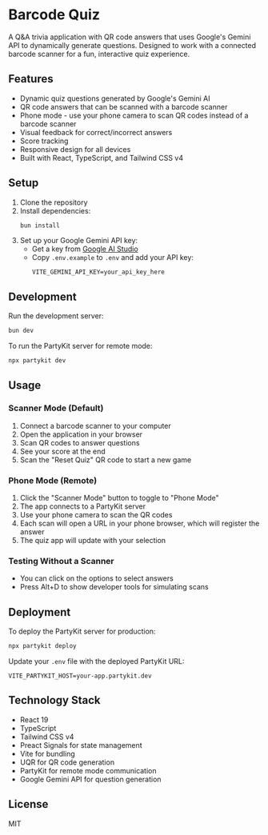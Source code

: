 # Barcode Quiz

A Q&A trivia application with QR code answers that uses Google's Gemini API to dynamically generate questions. Designed to work with a connected barcode scanner for a fun, interactive quiz experience.

## Features

- Dynamic quiz questions generated by Google's Gemini AI
- QR code answers that can be scanned with a barcode scanner
- Phone mode - use your phone camera to scan QR codes instead of a barcode scanner
- Visual feedback for correct/incorrect answers
- Score tracking
- Responsive design for all devices
- Built with React, TypeScript, and Tailwind CSS v4

## Setup

1. Clone the repository
2. Install dependencies:
   ```bash
   bun install
   ```
3. Set up your Google Gemini API key:
   - Get a key from [Google AI Studio](https://aistudio.google.com/app/apikey)
   - Copy `.env.example` to `.env` and add your API key:
     ```
     VITE_GEMINI_API_KEY=your_api_key_here
     ```

## Development

Run the development server:

```bash
bun dev
```

To run the PartyKit server for remote mode:

```bash
npx partykit dev
```

## Usage

### Scanner Mode (Default)

1. Connect a barcode scanner to your computer
2. Open the application in your browser
3. Scan QR codes to answer questions
4. See your score at the end
5. Scan the "Reset Quiz" QR code to start a new game

### Phone Mode (Remote)

1. Click the "Scanner Mode" button to toggle to "Phone Mode"
2. The app connects to a PartyKit server
3. Use your phone camera to scan the QR codes
4. Each scan will open a URL in your phone browser, which will register the answer
5. The quiz app will update with your selection

### Testing Without a Scanner

- You can click on the options to select answers
- Press Alt+D to show developer tools for simulating scans

## Deployment

To deploy the PartyKit server for production:

```bash
npx partykit deploy
```

Update your `.env` file with the deployed PartyKit URL:

```
VITE_PARTYKIT_HOST=your-app.partykit.dev
```

## Technology Stack

- React 19
- TypeScript
- Tailwind CSS v4
- Preact Signals for state management
- Vite for bundling
- UQR for QR code generation
- PartyKit for remote mode communication
- Google Gemini API for question generation

## License

MIT 